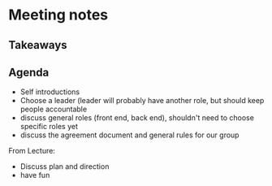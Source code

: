 # Meeting notes


## Takeaways



## Agenda
- Self introductions
- Choose a leader (leader will probably have another role, but should keep people accountable
- discuss general roles (front end, back end), shouldn't need to choose specific roles yet
- discuss the agreement document and general rules for our group

From Lecture:
- Discuss plan and direction
- have fun
